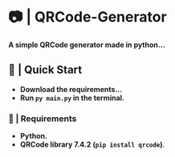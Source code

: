 # 📷 | QRCode-Generator
**A simple QRCode generator made in python...**
## 🚀 | Quick Start
+ **Download the requirements...**
+ **Run ```py main.py``` in the terminal.**
### 📝 | Requirements
+ **Python.**
+ **QRCode library 7.4.2 (```pip install qrcode```)**.
